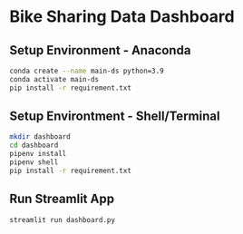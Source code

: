 # Bike Sharing Data Dashboard

## Setup Environment - Anaconda

``` bash
conda create --name main-ds python=3.9
conda activate main-ds
pip install -r requirement.txt
```

## Setup Environtment - Shell/Terminal

``` bash
mkdir dashboard
cd dashboard
pipenv install
pipenv shell
pip install -r requirement.txt
```

## Run Streamlit App

``` bash
streamlit run dashboard.py
```
